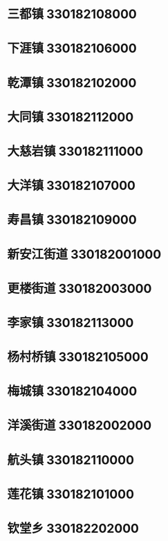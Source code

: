# 三都镇 330182108000
# 下涯镇 330182106000
# 乾潭镇 330182102000
# 大同镇 330182112000
# 大慈岩镇 330182111000
# 大洋镇 330182107000
# 寿昌镇 330182109000
# 新安江街道 330182001000
# 更楼街道 330182003000
# 李家镇 330182113000
# 杨村桥镇 330182105000
# 梅城镇 330182104000
# 洋溪街道 330182002000
# 航头镇 330182110000
# 莲花镇 330182101000
# 钦堂乡 330182202000
